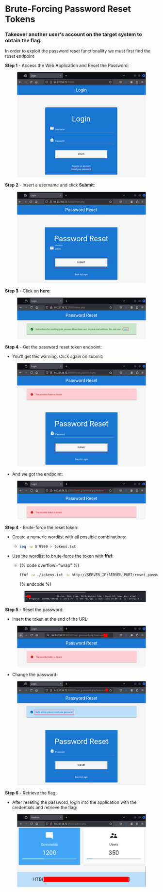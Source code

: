# Brute-Forcing Password Reset Tokens

### Takeover another user's account on the target system to obtain the flag.

In order to exploit the password reset functionallity we must first find the reset endpoint

**Step 1** - Access the Web Application and Reset the Password:

<figure><img src="../../../.gitbook/assets/image (1).png" alt=""><figcaption></figcaption></figure>

**Step 2** - Insert a username and click **Submit**:

<figure><img src="../../../.gitbook/assets/image (2).png" alt=""><figcaption></figcaption></figure>

**Step 3** - Click on **here**:

<figure><img src="../../../.gitbook/assets/image (3).png" alt=""><figcaption></figcaption></figure>

**Step 4** - Get the password reset token endpoint:&#x20;

* You'll get this warning. Click again on submit:

<figure><img src="../../../.gitbook/assets/image (5).png" alt=""><figcaption></figcaption></figure>

* And we got the endpoint:

<figure><img src="../../../.gitbook/assets/image (6).png" alt=""><figcaption></figcaption></figure>

**Step 4** - Brute-force the reset token:

* Create a numeric wordlist with all possible combinations:
  * ```bash
    seq -w 0 9999 > tokens.txt
    ```
*   Use the wordlist to brute-force the token with **ffuf**:

    * {% code overflow="wrap" %}
      ```bash
      ffuf -w ./tokens.txt -u http://SERVER_IP:SERVER_PORT/reset_password.php?token=FUZZ -fr "The provided token is invalid"
      ```
      {% endcode %}

    <figure><img src="../../../.gitbook/assets/image (9).png" alt=""><figcaption></figcaption></figure>

**Step 5** - Reset the password:

* Insert the token at the end of the URL:

<figure><img src="../../../.gitbook/assets/image (7).png" alt=""><figcaption></figcaption></figure>

* Change the password:

<figure><img src="../../../.gitbook/assets/image (8).png" alt=""><figcaption></figcaption></figure>

**Step 6** - Retrieve the flag:

* After reseting the password, login into the application with the credentials and retrieve the flag:

<figure><img src="../../../.gitbook/assets/image (193).png" alt=""><figcaption></figcaption></figure>
